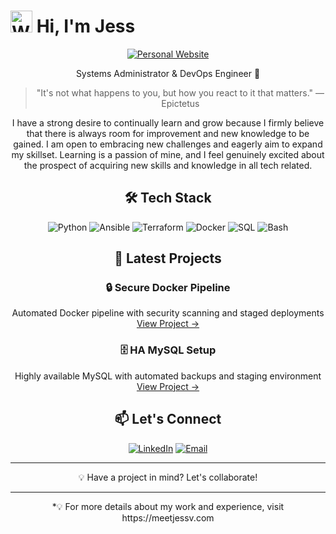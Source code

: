 # <img src="https://raw.githubusercontent.com/Tarikul-Islam-Anik/Animated-Fluent-Emojis/master/Emojis/Hand%20gestures/Waving%20Hand.png" alt="Waving Hand" width="35" height="35" /> Hi, I'm Jess

<div align="center">

[![Personal Website](https://img.shields.io/badge/🌐_Check_out_my_Website-4CAF50?style=for-the-badge&logoColor=white)](https://meetjessv.com)

Systems Administrator & DevOps Engineer 🚀

> "It's not what happens to you, but how you react to it that matters." — Epictetus

I have a strong desire to continually learn and grow because I firmly believe that there is always room for improvement and new knowledge to be gained. I am open to embracing new challenges and eagerly aim to expand my skillset. Learning is a passion of mine, and I feel genuinely excited about the prospect of acquiring new skills and knowledge in all tech related.

## 🛠️ Tech Stack

<div align="center">

![Python](https://img.shields.io/badge/-Python-3776AB?style=flat-square&logo=Python&logoColor=white)
![Ansible](https://img.shields.io/badge/-Ansible-EE0000?style=flat-square&logo=ansible&logoColor=white)
![Terraform](https://img.shields.io/badge/-Terraform-7B42BC?style=flat-square&logo=terraform&logoColor=white)
![Docker](https://img.shields.io/badge/-Docker-2496ED?style=flat-square&logo=docker&logoColor=white)
![SQL](https://img.shields.io/badge/-SQL-4479A1?style=flat-square&logo=mysql&logoColor=white)
![Bash](https://img.shields.io/badge/-Bash-4EAA25?style=flat-square&logo=gnu-bash&logoColor=white)

</div>

## 🚀 Latest Projects

### 🔒 Secure Docker Pipeline
Automated Docker pipeline with security scanning and staged deployments  
[View Project →](your-link-here)

### 🗄️ HA MySQL Setup
Highly available MySQL with automated backups and staging environment  
[View Project →](your-link-here)

## 📫 Let's Connect

<div align="center">

[![LinkedIn](https://img.shields.io/badge/-LinkedIn-0A66C2?style=for-the-badge&logo=linkedin&logoColor=white)](https://linkedin.com/in/jessicapaezv)
[![Email](https://img.shields.io/badge/-Email-EA4335?style=for-the-badge&logo=gmail&logoColor=white)](mailto:contact@meetjessv.com)

</div>

---

<div align="center">
💡 Have a project in mind? Let's collaborate!
</div>

---

<div align="center">
*💡 For more details about my work and experience, visit https://meetjessv.com
</div>

